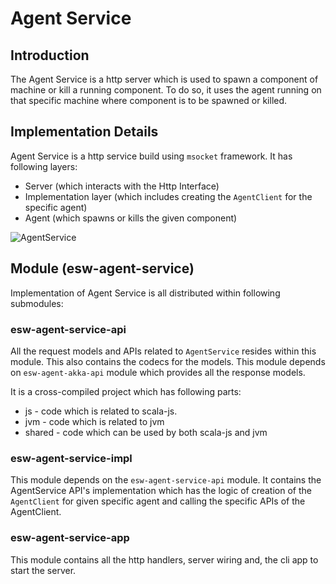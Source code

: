 # Agent Service

## Introduction

The Agent Service is a http server which is used to spawn a component of machine or kill a running component.
To do so, it uses the agent running on that specific machine where component is to be spawned or killed.

## Implementation Details

Agent Service is a http service build using `msocket` framework. It has following layers:

- Server (which interacts with the Http Interface)
- Implementation layer (which includes creating the `AgentClient` for the specific agent)
- Agent (which spawns or kills the given component)

![AgentService](../images/agentservice/AgentService.svg)

## Module (esw-agent-service)
Implementation of Agent Service is all distributed within following submodules:

### esw-agent-service-api

All the request models and APIs related to `AgentService` resides within this module. 
This also contains the codecs for the models. 
This module depends on `esw-agent-akka-api` module which provides all the response models.

It is a cross-compiled project which has following parts:

- js - code which is related to scala-js.
- jvm - code which is related to jvm
- shared - code which can be used by both scala-js and jvm

### esw-agent-service-impl

This module depends on the `esw-agent-service-api` module. 
It contains the AgentService API's implementation which has the logic of 
creation of the `AgentClient` for given specific agent and calling the specific APIs of the AgentClient. 

### esw-agent-service-app

This module contains all the http handlers, server wiring and, the cli app to start the server. 



